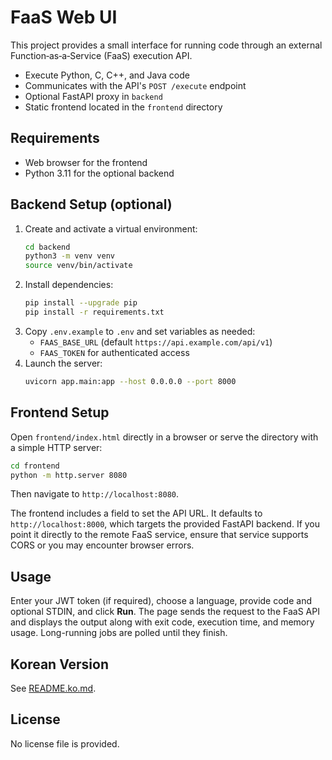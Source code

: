 # FaaS Web UI

This project provides a small interface for running code through an external Function‑as‑a‑Service (FaaS) execution API.

- Execute Python, C, C++, and Java code
- Communicates with the API's `POST /execute` endpoint
- Optional FastAPI proxy in `backend`
- Static frontend located in the `frontend` directory

## Requirements
- Web browser for the frontend
- Python 3.11 for the optional backend

## Backend Setup (optional)
1. Create and activate a virtual environment:
   ```bash
   cd backend
   python3 -m venv venv
   source venv/bin/activate
   ```
2. Install dependencies:
   ```bash
   pip install --upgrade pip
   pip install -r requirements.txt
   ```
3. Copy `.env.example` to `.env` and set variables as needed:
   - `FAAS_BASE_URL` (default `https://api.example.com/api/v1`)
   - `FAAS_TOKEN` for authenticated access
4. Launch the server:
   ```bash
   uvicorn app.main:app --host 0.0.0.0 --port 8000
   ```

## Frontend Setup
Open `frontend/index.html` directly in a browser or serve the directory with a simple HTTP server:

```bash
cd frontend
python -m http.server 8080
```
Then navigate to `http://localhost:8080`.

The frontend includes a field to set the API URL. It defaults to
`http://localhost:8000`, which targets the provided FastAPI backend.
If you point it directly to the remote FaaS service, ensure that service
supports CORS or you may encounter browser errors.

## Usage
Enter your JWT token (if required), choose a language, provide code and optional STDIN, and click **Run**. The page sends the request to the FaaS API and displays the output along with exit code, execution time, and memory usage. Long-running jobs are polled until they finish.

## Korean Version
See [README.ko.md](README.ko.md).

## License
No license file is provided.
